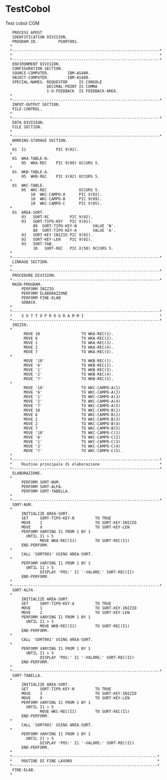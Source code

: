 # TestCobol
Test cobol CGM

       PROCESS APOST
       IDENTIFICATION DIVISION.
       PROGRAM-ID.         PSORT001.
      *
      *----------------------------------------------------------------*
      *                                                                *
      *----------------------------------------------------------------*
       ENVIRONMENT DIVISION.
       CONFIGURATION SECTION.
       SOURCE-COMPUTER.        IBM-AS400.
       OBJECT-COMPUTER.        IBM-AS400.
       SPECIAL-NAMES. REQUESTOR     IS CONSOLE
                      DECIMAL-POINT IS COMMA
                      I-O-FEEDBACK  IS FEEDBACK-AREA.
      *
      *----------------------------------------------------------------*
       INPUT-OUTPUT SECTION.
       FILE-CONTROL.
      *
      *----------------------------------------------------------------*
       DATA DIVISION.
       FILE SECTION.
      *
      *----------------------------------------------------------------*
       WORKING-STORAGE SECTION.
      *
       01  I1             PIC 9(02).
      *
       01  WKA-TABLE-N.
           05  WKA-REC    PIC 9(09) OCCURS 5.
      *
       01  WKB-TABLE-A.
           05  WKB-REC    PIC X(02) OCCURS 5.
      *
       01  WKC-TABLE.
           05  WKC-REC              OCCURS 5.
               10  WKC-CAMPO-A      PIC X(02).
               10  WKC-CAMPO-B      PIC 9(09).
               10  WKC-CAMPO-C      PIC X(05).
      *
       01  AREA-SORT.
           03   SORT-RC         PIC 9(02).
           03   SORT-TIPO-KEY   PIC X(01).
                88  SORT-TIPO-KEY-N       VALUE 'N'.
                88  SORT-TIPO-KEY-A       VALUE 'A'.
           03   SORT-KEY-INIZIO PIC 9(02).
           03   SORT-KEY-LEN    PIC 9(02).
           03   SORT-TAB.
                10   SORT-REC   PIC X(50) OCCURS 5.
      *
      *----------------------------------------------------------------*
       LINKAGE SECTION.
      *
      *----------------------------------------------------------------*
       PROCEDURE DIVISION.
      *----------------------------------------------------------------*
       MAIN-PROGRAM.
           PERFORM INIZIO
           PERFORM ELABORAZIONE
           PERFORM FINE-ELAB
           GOBACK.
      *
      *----------------------------------------------------------------*
      *    S O T T O P R O G R A M M I                                 *
      *----------------------------------------------------------------*
       INIZIO.
      *
            MOVE 10                  TO WKA-REC(1).
            MOVE 6                   TO WKA-REC(2).
            MOVE 1                   TO WKA-REC(3).
            MOVE 2                   TO WKA-REC(4).
            MOVE 7                   TO WKA-REC(5).
      *
            MOVE '10'                TO WKB-REC(1).
            MOVE '6'                 TO WKB-REC(2).
            MOVE '1'                 TO WKB-REC(3).
            MOVE '2'                 TO WKB-REC(4).
            MOVE '7'                 TO WKB-REC(5).
      *
            MOVE '10'                TO WKC-CAMPO-A(1)
            MOVE '6'                 TO WKC-CAMPO-A(2)
            MOVE '1'                 TO WKC-CAMPO-A(3)
            MOVE '2'                 TO WKC-CAMPO-A(4)
            MOVE '7'                 TO WKC-CAMPO-A(5)
            MOVE 10                  TO WKC-CAMPO-B(1)
            MOVE 6                   TO WKC-CAMPO-B(2)
            MOVE 1                   TO WKC-CAMPO-B(3)
            MOVE 2                   TO WKC-CAMPO-B(4)
            MOVE 7                   TO WKC-CAMPO-B(5)
            MOVE '10'                TO WKC-CAMPO-C(1)
            MOVE '6'                 TO WKC-CAMPO-C(2)
            MOVE '1'                 TO WKC-CAMPO-C(3)
            MOVE '2'                 TO WKC-CAMPO-C(4)
            MOVE '7'                 TO WKC-CAMPO-C(5).
      *
      *----------------------------------------------------------------*
      *    Routine principale di elaborazione                          *
      *----------------------------------------------------------------*
       ELABORAZIONE.
      *
           PERFORM SORT-NUM.
           PERFORM SORT-ALFA.
           PERFORM SORT-TABELLA.
      *
      *----------------------------------------------------------------*
       SORT-NUM.
      *
           INITIALIZE AREA-SORT.
           SET     SORT-TIPO-KEY-N         TO TRUE
           MOVE    1                       TO SORT-KEY-INIZIO
           MOVE    9                       TO SORT-KEY-LEN
           PERFORM VARYING I1 FROM 1 BY 1
             UNTIL I1 > 5
                   MOVE WKA-REC(I1)        TO SORT-REC(I1)
           END-PERFORM.
      *
           CALL 'SORT001' USING AREA-SORT.
      *
           PERFORM VARYING I1 FROM 1 BY 1
             UNTIL I1 > 5
                   DISPLAY 'POS:' I1 '-VALORE:' SORT-REC(I1)
           END-PERFORM.
      *
      *----------------------------------------------------------------*
       SORT-ALFA.
      *
           INITIALIZE AREA-SORT.
           SET     SORT-TIPO-KEY-A         TO TRUE
           MOVE    1                       TO SORT-KEY-INIZIO
           MOVE    2                       TO SORT-KEY-LEN
           PERFORM VARYING I1 FROM 1 BY 1
             UNTIL I1 > 5
                   MOVE WKB-REC(I1)        TO SORT-REC(I1)
           END-PERFORM.
      *
           CALL 'SORT001' USING AREA-SORT.
      *
           PERFORM VARYING I1 FROM 1 BY 1
             UNTIL I1 > 5
                   DISPLAY 'POS:' I1 '-VALORE:' SORT-REC(I1)
           END-PERFORM.
      *
      *----------------------------------------------------------------*
       SORT-TABELLA.
      *
           INITIALIZE AREA-SORT.
           SET     SORT-TIPO-KEY-N         TO TRUE
           MOVE    3                       TO SORT-KEY-INIZIO
           MOVE    9                       TO SORT-KEY-LEN
           PERFORM VARYING I1 FROM 1 BY 1
             UNTIL I1 > 5
                   MOVE WKC-REC(I1)        TO SORT-REC(I1)
           END-PERFORM.
      *
           CALL 'SORT001' USING AREA-SORT.
      *
           PERFORM VARYING I1 FROM 1 BY 1
             UNTIL I1 > 5
                   DISPLAY 'POS:' I1 '-VALORE:' SORT-REC(I1)
           END-PERFORM.
      *
      *---------------------------------------------------------------*
      *    ROUTINE DI FINE LAVORO                                     *
      *---------------------------------------------------------------*
       FINE-ELAB.
      *
